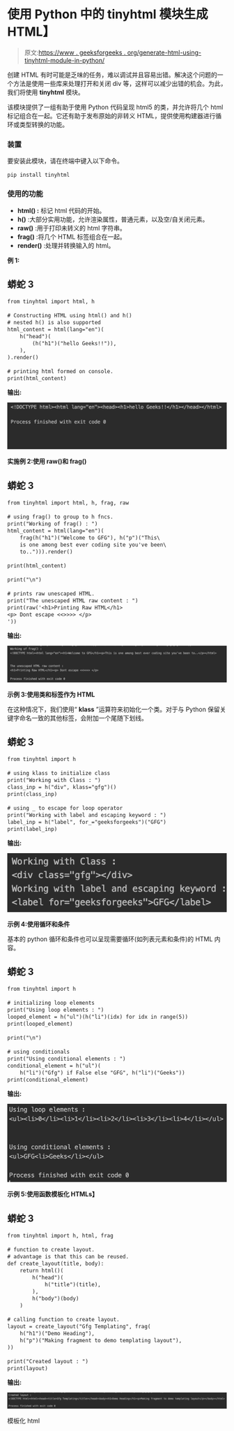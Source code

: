 # 使用 Python 中的 tinyhtml 模块生成 HTML】

> 原文:[https://www . geeksforgeeks . org/generate-html-using-tinyhtml-module-in-python/](https://www.geeksforgeeks.org/generate-html-using-tinyhtml-module-in-python/)

创建 HTML 有时可能是乏味的任务，难以调试并且容易出错。解决这个问题的一个方法是使用一些库来处理打开和关闭 div 等，这样可以减少出错的机会。为此，我们将使用 **tinyhtml** 模块。

该模块提供了一组有助于使用 Python 代码呈现 html5 的类，并允许将几个 html 标记组合在一起。它还有助于发布原始的非转义 HTML，提供使用构建器进行循环或类型转换的功能。

### 装置

要安装此模块，请在终端中键入以下命令。

```
pip install tinyhtml
```

### **使用的功能**

*   **html() :** 标记 html 代码的开始。
*   **h()** :大部分实用功能，允许渲染属性，普通元素，以及空/自关闭元素。
*   **raw()** :用于打印未转义的 html 字符串。
*   **frag()** :将几个 HTML 标签组合在一起。
*   **render()** :处理并转换输入的 html。

**例 1:**

## 蟒蛇 3

```
from tinyhtml import html, h

# Constructing HTML using html() and h()
# nested h() is also supported
html_content = html(lang="en")(
    h("head")(
        (h("h1")("hello Geeks!!")),
    ),
).render()

# printing html formed on console.
print(html_content)
```

**输出:**

![](img/a9401cc2738cbd36f9b04b8dab28f4d9.png)

**实施例 2:使用 raw()和 frag()**

## 蟒蛇 3

```
from tinyhtml import html, h, frag, raw

# using frag() to group to h fncs.
print("Working of frag() : ")
html_content = html(lang="en")(
    frag(h("h1")("Welcome to GFG"), h("p")("This\
    is one among best ever coding site you've been\
    to.."))).render()

print(html_content)

print("\n")

# prints raw unescaped HTML.
print("The unescaped HTML raw content : ")
print(raw('<h1>Printing Raw HTML</h1>
<p> Dont escape <<>>>> </p>
'))
```

**输出:**

![](img/85e14ef51ce9095f761b688fa8f8afd5.png)

**示例 3:使用类和标签作为 HTML**

在这种情况下，我们使用“ **klass** ”运算符来初始化一个类。对于与 Python 保留关键字命名一致的其他标签，会附加一个尾随下划线。

## 蟒蛇 3

```
from tinyhtml import h

# using klass to initialize class
print("Working with Class : ")
class_inp = h("div", klass="gfg")()
print(class_inp)

# using _ to escape for loop operator
print("Working with label and escaping keyword : ")
label_inp = h("label", for_="geeksforgeeks")("GFG")
print(label_inp)
```

**输出:**

![](img/a417b04d3d9f2a1a9e01f8fe4a7687f4.png)

**示例 4:使用循环和条件**

基本的 python 循环和条件也可以呈现需要循环(如列表元素和条件)的 HTML 内容。

## 蟒蛇 3

```
from tinyhtml import h

# initializing loop elements
print("Using loop elements : ")
looped_element = h("ul")(h("li")(idx) for idx in range(5))
print(looped_element)

print("\n")

# using conditionals
print("Using conditional elements : ")
conditional_element = h("ul")(
    h("li")("Gfg") if False else "GFG", h("li")("Geeks"))
print(conditional_element)
```

**输出:**

![](img/5eedadfca561a71c435ca52a0cc37152.png)

**示例 5:使用函数模板化 HTMLs】**

## 蟒蛇 3

```
from tinyhtml import h, html, frag

# function to create layout.
# advantage is that this can be reused.
def create_layout(title, body):
    return html()(
        h("head")(
            h("title")(title),
        ),
        h("body")(body)
    )

# calling function to create layout.
layout = create_layout("Gfg Templating", frag(
    h("h1")("Demo Heading"),
    h("p")("Making fragment to demo templating layout"),
))

print("Created layout : ")
print(layout)
```

**输出:**

![](img/3cc03422423d3ec89afaa92d969e0a5b.png)

模板化 html